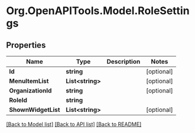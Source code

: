 # Org.OpenAPITools.Model.RoleSettings
## Properties

Name | Type | Description | Notes
------------ | ------------- | ------------- | -------------
**Id** | **string** |  | [optional] 
**MenuItemList** | **List&lt;string&gt;** |  | [optional] 
**OrganizationId** | **string** |  | [optional] 
**RoleId** | **string** |  | 
**ShownWidgetList** | **List&lt;string&gt;** |  | [optional] 

[[Back to Model list]](../README.md#documentation-for-models) [[Back to API list]](../README.md#documentation-for-api-endpoints) [[Back to README]](../README.md)

